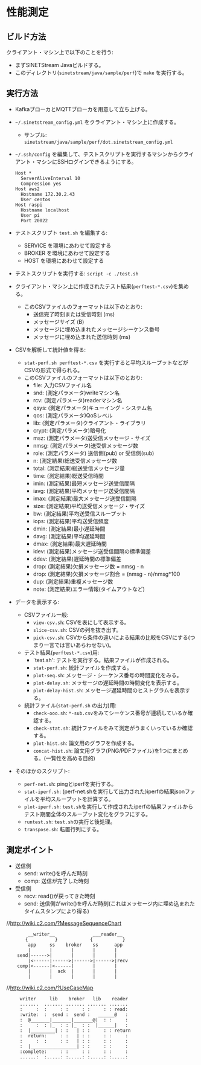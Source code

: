 <!--
Copyright (C) 2020 National Institute of Informatics

Licensed to the Apache Software Foundation (ASF) under one
or more contributor license agreements.  See the NOTICE file
distributed with this work for additional information
regarding copyright ownership.  The ASF licenses this file
to you under the Apache License, Version 2.0 (the
"License"); you may not use this file except in compliance
with the License.  You may obtain a copy of the License at

  http://www.apache.org/licenses/LICENSE-2.0

Unless required by applicable law or agreed to in writing,
software distributed under the License is distributed on an
"AS IS" BASIS, WITHOUT WARRANTIES OR CONDITIONS OF ANY
KIND, either express or implied.  See the License for the
specific language governing permissions and limitations
under the License.
-->

# 性能測定

## ビルド方法

クライアント・マシン上で以下のことを行う:

- まずSINETStream Javaビルドする。
- このディレクトリ(`sinetstream/java/sample/perf`)で `make` を実行する。

## 実行方法

- KafkaブローカとMQTTブローカを用意して立ち上げる。
- `~/.sinetstream_config.yml` をクライアント・マシン上に作成する。
    - サンプル: `sinetstream/java/sample/perf/dot.sinetstream_config.yml`
- `~/.ssh/config` を編集して、テストスクリプトを実行するマシンからクライアント・マシンにSSHログインできるようにする。
  ```
  Host *
    ServerAliveInterval 10
    Compression yes
  Host aws2
    Hostname 172.30.2.43
    User centos
  Host raspi
    Hostname localhost
    User pi
    Port 20022
  ```
- テストスクリプト `test.sh` を編集する:
    - SERVICE を環境にあわせて設定する
    - BROKER を環境にあわせて設定する
    - HOST を環境にあわせて設定する
- テストスクリプトを実行する: `script -c ./test.sh`
- クライアント・マシン上に作成されたテスト結果(`perftest-*.csv`)を集める。
    - このCSVファイルのフォーマットは以下のとおり:
        - 送信完了時刻または受信時刻 (ms)
        - メッセージサイズ (B)
        - メッセージに埋め込まれたメッセージシーケンス番号
        - メッセージに埋め込まれた送信時刻 (ms)
- CSVを解析して統計値を得る:
    - `stat-perf.sh perftest-*.csv` を実行すると平均スループットなどがCSVの形式で得られる。
    - このCSVファイルのフォーマットは以下のとおり:
        - file: 入力CSVファイル名
        - snd: (測定パラメータ)writeマシン名
        - rcv: (測定パラメータ)readerマシン名
        - qsys: (測定パラメータ)キューイング・システム名
        - qos: (測定パラメータ)QoSレベル
        - lib: (測定パラメータ)クライアント・ライブラリ
        - crypt: (測定パラメータ)暗号化
        - msz: (測定パラメータ)送受信メッセージ・サイズ
        - nmsg: (測定パラメータ)送受信メッセージ数
        - role: (測定パラメータ) 送信側(pub) or 受信側(sub)
        - n: (測定結果)総送受信メッセージ数
        - total: (測定結果)総送受信メッセージ量
        - time: (測定結果)総送受信時間
        - imin: (測定結果)最短メッセージ送受信間隔
        - iavg: (測定結果)平均メッセージ送受信間隔
        - imax: (測定結果)最大メッセージ送受信間隔
        - size: (測定結果)平均送受信メッセージ・サイズ
        - bw: (測定結果)平均送受信スループット
        - iops: (測定結果)平均送受信頻度
        - dmin: (測定結果)最小遅延時間
        - davg: (測定結果)平均遅延時間
        - dmax: (測定結果)最大遅延時間
        - idev: (測定結果)メッセージ送受信間隔の標準偏差
        - ddev: (測定結果)遅延時間の標準偏差
        - drop: (測定結果)欠損メッセージ数 = nmsg - n
        - drop: (測定結果)欠損メッセージ割合 = (nmsg - n)/nmsg*100
        - dup: (測定結果)重複メッセージ数
        - note: (測定結果)エラー情報(タイムアウトなど)
- データを表示する:
    - CSVファイル一般:
        - `view-csv.sh`: CSVを表にして表示する。
        - `slice-csv.sh`: CSVの列を抜き出す。
        - `pick-csv.sh`: CSVから条件の違いによる結果の比較をCSVにする(つまり一言では言いあらわせない)。
    - テスト結果(`perftest-*.csv`)用:
        - `test.sh': テストを実行する。結果ファイルが作成される。
        - `stat-perf.sh`: 統計ファイルを作成する。
        - `plot-seq.sh`: メッセージ・シーケンス番号の時間変化をみる。
        - `plot-delay.sh`: メッセージの遅延時間の時間変化を表示する。
        - `plot-delay-hist.sh`: メッセージ遅延時間のヒストグラムを表示する。
    - 統計ファイル(`stat-perf.sh` の出力)用:
        - `check-ooo.sh`:  `*-sub.csv`をみてシーケンス番号が連続しているか確認する。
        - `check-stat.sh`: 統計ファイルをみて測定がうまくいっているか確認する。
        - `plot-hist.sh`: 論文用のグラフを作成する。
        - `concat-hist.sh`: 論文用グラフ(PNG/PDFファイル)を1つにまとめる。(一覧性を高める目的)

- そのほかのスクリプト:
    - `perf-net.sh`: pingとiperfを実行する。
    - `stat-iperf.sh`: (perf-net.shを実行して出力された)iperfの結果jsonファイルを平均スループットを計算する。
    - `plot-iperf.sh`: `test.sh`を実行して作成されたiperfの結果ファイルからテスト期間全体のスループット変化をグラフにする。
    - `runtest.sh`: `test.sh`の実行と後処理。
    - `transpose.sh`: 転置行列にする。

## 測定ポイント

- 送信側
    - send: write()を呼んだ時刻
    - comp: 送信が完了した時刻
- 受信側
    - recv: read()が戻ってきた時刻
    - send: 送信側がwrite()を呼んだ時刻(これはメッセージ内に埋め込まれたタイムスタンプにより得る)

//http://wiki.c2.com/?MessageSequenceChart
````
        __writer__              ___reader__
       {          }            {           }
        app     ss    broker    ss      app
        |       |       |       |       |
    send|------>|       |       |       |
        |<------|------>|------>|------>|recv
    comp|<------|<------|       |       |
        |       |  ack  |       |       |
        |       |       |       |       |
````

//http://wiki.c2.com/?UseCaseMap
````
     writer     lib    broker   lib    reader
     .......  ....... ....... ....... .......
     :     :  :     : :     : :     : : read:
     :write:  :  send :  send :   ______@   :
     :  @_______|_______|_______@|  : :     :
     :     :  : |_  : : |_  : :  |______|   :
     :  |_________| : :   | : :     : : return
     :  return:     : :   | : :     : :     :
     :     :  :     : :   | : :     : :     :
     :  |_________________| : :     : :     :
     :complete:     : :     : :     : :     :
     ......:  :.....: :.....: :.....: :.....:
````
